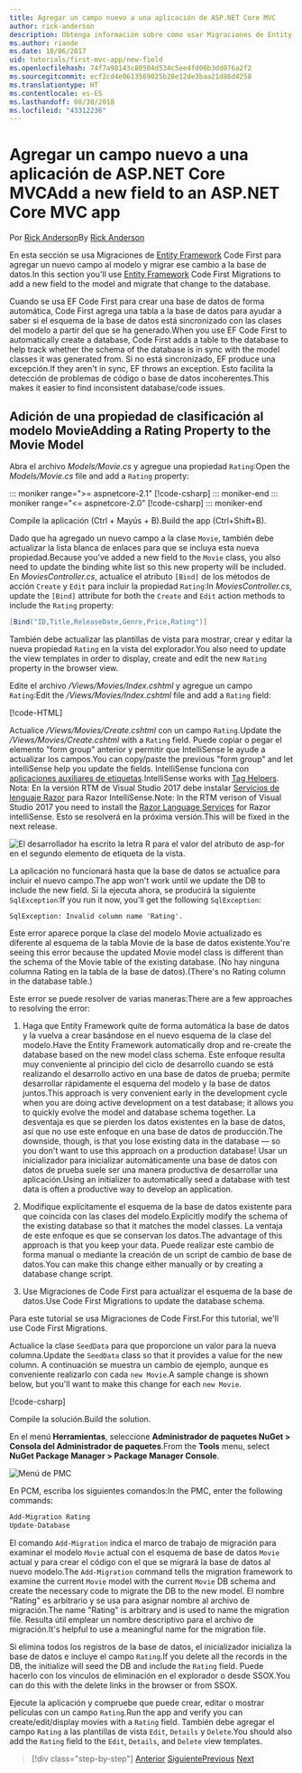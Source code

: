 ```yaml
---
title: Agregar un campo nuevo a una aplicación de ASP.NET Core MVC
author: rick-anderson
description: Obtenga información sobre cómo usar Migraciones de Entity Framework Code First para agregar un nuevo campo al modelo y migrar ese cambio a una base de datos.
ms.author: riande
ms.date: 10/06/2017
uid: tutorials/first-mvc-app/new-field
ms.openlocfilehash: 74f7a98143c80504d534c5ee4fd06b3dd076a2f2
ms.sourcegitcommit: ecf2cd4e0613569025b28e12de3baa21d86d4258
ms.translationtype: HT
ms.contentlocale: es-ES
ms.lasthandoff: 08/30/2018
ms.locfileid: "43312236"
---
```

# <a name="add-a-new-field-to-an-aspnet-core-mvc-app"></a><span data-ttu-id="5a7f6-103">Agregar un campo nuevo a una aplicación de ASP.NET Core MVC</span><span class="sxs-lookup"><span data-stu-id="5a7f6-103">Add a new field to an ASP.NET Core MVC app</span></span>

<span data-ttu-id="5a7f6-104">Por [Rick Anderson](https://twitter.com/RickAndMSFT)</span><span class="sxs-lookup"><span data-stu-id="5a7f6-104">By [Rick Anderson](https://twitter.com/RickAndMSFT)</span></span>

<span data-ttu-id="5a7f6-105">En esta sección se usa Migraciones de [Entity Framework](https://docs.microsoft.com/ef/core/get-started/aspnetcore/new-db) Code First para agregar un nuevo campo al modelo y migrar ese cambio a la base de datos.</span><span class="sxs-lookup"><span data-stu-id="5a7f6-105">In this section you'll use [Entity Framework](https://docs.microsoft.com/ef/core/get-started/aspnetcore/new-db) Code First Migrations to add a new field to the model and migrate that change to the database.</span></span>

<span data-ttu-id="5a7f6-106">Cuando se usa EF Code First para crear una base de datos de forma automática, Code First agrega una tabla a la base de datos para ayudar a saber si el esquema de la base de datos está sincronizado con las clases del modelo a partir del que se ha generado.</span><span class="sxs-lookup"><span data-stu-id="5a7f6-106">When you use EF Code First to automatically create a database, Code First adds a table to the database to help track whether the schema of the database is in sync with the model classes it was generated from.</span></span> <span data-ttu-id="5a7f6-107">Si no está sincronizado, EF produce una excepción.</span><span class="sxs-lookup"><span data-stu-id="5a7f6-107">If they aren't in sync, EF throws an exception.</span></span> <span data-ttu-id="5a7f6-108">Esto facilita la detección de problemas de código o base de datos incoherentes.</span><span class="sxs-lookup"><span data-stu-id="5a7f6-108">This makes it easier to find inconsistent database/code issues.</span></span>

## <a name="adding-a-rating-property-to-the-movie-model"></a><span data-ttu-id="5a7f6-109">Adición de una propiedad de clasificación al modelo Movie</span><span class="sxs-lookup"><span data-stu-id="5a7f6-109">Adding a Rating Property to the Movie Model</span></span>

<span data-ttu-id="5a7f6-110">Abra el archivo *Models/Movie.cs* y agregue una propiedad `Rating`:</span><span class="sxs-lookup"><span data-stu-id="5a7f6-110">Open the *Models/Movie.cs* file and add a `Rating` property:</span></span>

::: moniker range=">= aspnetcore-2.1"
[!code-csharp[](~/tutorials/first-mvc-app/start-mvc/sample/MvcMovie21/Models/MovieDateRating.cs?highlight=13&name=snippet)]
::: moniker-end
::: moniker range="<= aspnetcore-2.0"
[!code-csharp[](~/tutorials/first-mvc-app/start-mvc/sample/MvcMovie/Models/MovieDateRating.cs?highlight=11&range=7-18)]
::: moniker-end

<span data-ttu-id="5a7f6-111">Compile la aplicación (Ctrl + Mayús + B).</span><span class="sxs-lookup"><span data-stu-id="5a7f6-111">Build the app (Ctrl+Shift+B).</span></span>

<span data-ttu-id="5a7f6-112">Dado que ha agregado un nuevo campo a la clase `Movie`, también debe actualizar la lista blanca de enlaces para que se incluya esta nueva propiedad.</span><span class="sxs-lookup"><span data-stu-id="5a7f6-112">Because you've added a new field to the `Movie` class, you also need to update the binding white list so this new property will be included.</span></span> <span data-ttu-id="5a7f6-113">En *MoviesController.cs*, actualice el atributo `[Bind]` de los métodos de acción `Create` y `Edit` para incluir la propiedad `Rating`:</span><span class="sxs-lookup"><span data-stu-id="5a7f6-113">In *MoviesController.cs*, update the `[Bind]` attribute for both the `Create` and `Edit` action methods to include the `Rating` property:</span></span>

```csharp
[Bind("ID,Title,ReleaseDate,Genre,Price,Rating")]
   ```

<span data-ttu-id="5a7f6-114">También debe actualizar las plantillas de vista para mostrar, crear y editar la nueva propiedad `Rating` en la vista del explorador.</span><span class="sxs-lookup"><span data-stu-id="5a7f6-114">You also need to update the view templates in order to display, create and edit the new `Rating` property in the browser view.</span></span>

<span data-ttu-id="5a7f6-115">Edite el archivo */Views/Movies/Index.cshtml* y agregue un campo `Rating`:</span><span class="sxs-lookup"><span data-stu-id="5a7f6-115">Edit the */Views/Movies/Index.cshtml* file and add a `Rating` field:</span></span>

[!code-HTML[](start-mvc/sample/MvcMovie/Views/Movies/IndexGenreRating.cshtml?highlight=17,39&range=24-64)]

<span data-ttu-id="5a7f6-116">Actualice */Views/Movies/Create.cshtml* con un campo `Rating`.</span><span class="sxs-lookup"><span data-stu-id="5a7f6-116">Update the */Views/Movies/Create.cshtml* with a `Rating` field.</span></span> <span data-ttu-id="5a7f6-117">Puede copiar o pegar el elemento "form group" anterior y permitir que IntelliSense le ayude a actualizar los campos.</span><span class="sxs-lookup"><span data-stu-id="5a7f6-117">You can copy/paste the previous "form group" and let intelliSense help you update the fields.</span></span> <span data-ttu-id="5a7f6-118">IntelliSense funciona con [aplicaciones auxiliares de etiquetas](xref:mvc/views/tag-helpers/intro).</span><span class="sxs-lookup"><span data-stu-id="5a7f6-118">IntelliSense works with [Tag Helpers](xref:mvc/views/tag-helpers/intro).</span></span> <span data-ttu-id="5a7f6-119">Nota: En la versión RTM de Visual Studio 2017 debe instalar [Servicios de lenguaje Razor](https://marketplace.visualstudio.com/items?itemName=ms-madsk.RazorLanguageServices) para Razor IntelliSense.</span><span class="sxs-lookup"><span data-stu-id="5a7f6-119">Note: In the RTM verison of Visual Studio 2017 you need to install the [Razor Language Services](https://marketplace.visualstudio.com/items?itemName=ms-madsk.RazorLanguageServices) for Razor intelliSense.</span></span> <span data-ttu-id="5a7f6-120">Esto se resolverá en la próxima versión.</span><span class="sxs-lookup"><span data-stu-id="5a7f6-120">This will be fixed in the next release.</span></span>

![El desarrollador ha escrito la letra R para el valor del atributo de asp-for en el segundo elemento de etiqueta de la vista.](new-field/_static/cr.png)

<span data-ttu-id="5a7f6-124">La aplicación no funcionará hasta que la base de datos se actualice para incluir el nuevo campo.</span><span class="sxs-lookup"><span data-stu-id="5a7f6-124">The app won't work until we update the DB to include the new field.</span></span> <span data-ttu-id="5a7f6-125">Si la ejecuta ahora, se producirá la siguiente `SqlException`:</span><span class="sxs-lookup"><span data-stu-id="5a7f6-125">If you run it now, you'll get the following `SqlException`:</span></span>

`SqlException: Invalid column name 'Rating'.`

<span data-ttu-id="5a7f6-126">Este error aparece porque la clase del modelo Movie actualizado es diferente al esquema de la tabla Movie de la base de datos existente.</span><span class="sxs-lookup"><span data-stu-id="5a7f6-126">You're seeing this error because the updated Movie model class is different than the schema of the Movie table of the existing database.</span></span> <span data-ttu-id="5a7f6-127">(No hay ninguna columna Rating en la tabla de la base de datos).</span><span class="sxs-lookup"><span data-stu-id="5a7f6-127">(There's no Rating column in the database table.)</span></span>

<span data-ttu-id="5a7f6-128">Este error se puede resolver de varias maneras:</span><span class="sxs-lookup"><span data-stu-id="5a7f6-128">There are a few approaches to resolving the error:</span></span>

1. <span data-ttu-id="5a7f6-129">Haga que Entity Framework quite de forma automática la base de datos y la vuelva a crear basándose en el nuevo esquema de la clase del modelo.</span><span class="sxs-lookup"><span data-stu-id="5a7f6-129">Have the Entity Framework automatically drop and re-create the database based on the new model class schema.</span></span> <span data-ttu-id="5a7f6-130">Este enfoque resulta muy conveniente al principio del ciclo de desarrollo cuando se está realizando el desarrollo activo en una base de datos de prueba; permite desarrollar rápidamente el esquema del modelo y la base de datos juntos.</span><span class="sxs-lookup"><span data-stu-id="5a7f6-130">This approach is very convenient early in the development cycle when you are doing active development on a test database; it allows you to quickly evolve the model and database schema together.</span></span> <span data-ttu-id="5a7f6-131">La desventaja es que se pierden los datos existentes en la base de datos, así que no use este enfoque en una base de datos de producción.</span><span class="sxs-lookup"><span data-stu-id="5a7f6-131">The downside, though, is that you lose existing data in the database — so you don't want to use this approach on a production database!</span></span> <span data-ttu-id="5a7f6-132">Usar un inicializador para inicializar automáticamente una base de datos con datos de prueba suele ser una manera productiva de desarrollar una aplicación.</span><span class="sxs-lookup"><span data-stu-id="5a7f6-132">Using an initializer to automatically seed a database with test data is often a productive way to develop an application.</span></span>

2. <span data-ttu-id="5a7f6-133">Modifique explícitamente el esquema de la base de datos existente para que coincida con las clases del modelo.</span><span class="sxs-lookup"><span data-stu-id="5a7f6-133">Explicitly modify the schema of the existing database so that it matches the model classes.</span></span> <span data-ttu-id="5a7f6-134">La ventaja de este enfoque es que se conservan los datos.</span><span class="sxs-lookup"><span data-stu-id="5a7f6-134">The advantage of this approach is that you keep your data.</span></span> <span data-ttu-id="5a7f6-135">Puede realizar este cambio de forma manual o mediante la creación de un script de cambio de base de datos.</span><span class="sxs-lookup"><span data-stu-id="5a7f6-135">You can make this change either manually or by creating a database change script.</span></span>

3. <span data-ttu-id="5a7f6-136">Use Migraciones de Code First para actualizar el esquema de la base de datos.</span><span class="sxs-lookup"><span data-stu-id="5a7f6-136">Use Code First Migrations to update the database schema.</span></span>

<span data-ttu-id="5a7f6-137">Para este tutorial se usa Migraciones de Code First.</span><span class="sxs-lookup"><span data-stu-id="5a7f6-137">For this tutorial, we'll use Code First Migrations.</span></span>

<span data-ttu-id="5a7f6-138">Actualice la clase `SeedData` para que proporcione un valor para la nueva columna.</span><span class="sxs-lookup"><span data-stu-id="5a7f6-138">Update the `SeedData` class so that it provides a value for the new column.</span></span> <span data-ttu-id="5a7f6-139">A continuación se muestra un cambio de ejemplo, aunque es conveniente realizarlo con cada `new Movie`.</span><span class="sxs-lookup"><span data-stu-id="5a7f6-139">A sample change is shown below, but you'll want to make this change for each `new Movie`.</span></span>

[!code-csharp[](start-mvc/sample/MvcMovie/Models/SeedDataRating.cs?name=snippet1&highlight=6)]

<span data-ttu-id="5a7f6-140">Compile la solución.</span><span class="sxs-lookup"><span data-stu-id="5a7f6-140">Build the solution.</span></span>

<span data-ttu-id="5a7f6-141">En el menú **Herramientas**, seleccione **Administrador de paquetes NuGet > Consola del Administrador de paquetes**.</span><span class="sxs-lookup"><span data-stu-id="5a7f6-141">From the **Tools** menu, select **NuGet Package Manager > Package Manager Console**.</span></span>

  ![Menú de PMC](adding-model/_static/pmc.png)

<span data-ttu-id="5a7f6-143">En PCM, escriba los siguientes comandos:</span><span class="sxs-lookup"><span data-stu-id="5a7f6-143">In the PMC, enter the following commands:</span></span>

```powershell
Add-Migration Rating
Update-Database
```

<span data-ttu-id="5a7f6-144">El comando `Add-Migration` indica el marco de trabajo de migración para examinar el modelo `Movie` actual con el esquema de base de datos `Movie` actual y para crear el código con el que se migrará la base de datos al nuevo modelo.</span><span class="sxs-lookup"><span data-stu-id="5a7f6-144">The `Add-Migration` command tells the migration framework to examine the current `Movie` model with the current `Movie` DB schema and create the necessary code to migrate the DB to the new model.</span></span> <span data-ttu-id="5a7f6-145">El nombre "Rating" es arbitrario y se usa para asignar nombre al archivo de migración.</span><span class="sxs-lookup"><span data-stu-id="5a7f6-145">The name "Rating" is arbitrary and is used to name the migration file.</span></span> <span data-ttu-id="5a7f6-146">Resulta útil emplear un nombre descriptivo para el archivo de migración.</span><span class="sxs-lookup"><span data-stu-id="5a7f6-146">It's helpful to use a meaningful name for the migration file.</span></span>

<span data-ttu-id="5a7f6-147">Si elimina todos los registros de la base de datos, el inicializador inicializa la base de datos e incluye el campo `Rating`.</span><span class="sxs-lookup"><span data-stu-id="5a7f6-147">If you delete all the records in the DB, the initialize will seed the DB and include the `Rating` field.</span></span> <span data-ttu-id="5a7f6-148">Puede hacerlo con los vínculos de eliminación en el explorador o desde SSOX.</span><span class="sxs-lookup"><span data-stu-id="5a7f6-148">You can do this with the delete links in the browser or from SSOX.</span></span>

<span data-ttu-id="5a7f6-149">Ejecute la aplicación y compruebe que puede crear, editar o mostrar películas con un campo `Rating`.</span><span class="sxs-lookup"><span data-stu-id="5a7f6-149">Run the app and verify you can create/edit/display movies with a `Rating` field.</span></span> <span data-ttu-id="5a7f6-150">También debe agregar el campo `Rating` a las plantillas de vista `Edit`, `Details` y `Delete`.</span><span class="sxs-lookup"><span data-stu-id="5a7f6-150">You should also add the `Rating` field to the `Edit`, `Details`, and `Delete` view templates.</span></span>

> [!div class="step-by-step"]
> <span data-ttu-id="5a7f6-151">[Anterior](search.md)
> [Siguiente](validation.md)</span><span class="sxs-lookup"><span data-stu-id="5a7f6-151">[Previous](search.md)
[Next](validation.md)</span></span>  
